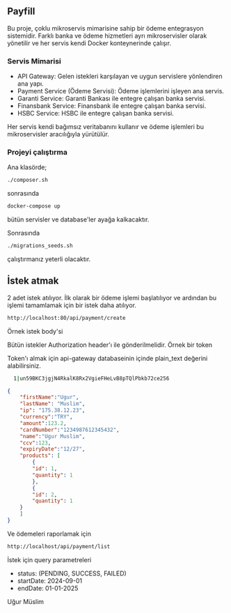 
## Payfill

Bu proje, çoklu mikroservis mimarisine sahip bir ödeme entegrasyon sistemidir. Farklı banka ve ödeme hizmetleri ayrı mikroservisler olarak yönetilir ve her servis kendi Docker konteynerinde çalışır.

### Servis Mimarisi

- API Gateway: Gelen istekleri karşılayan ve uygun servislere yönlendiren ana yapı.
- Payment Service (Ödeme Servisi): Ödeme işlemlerini işleyen ana servis.
- Garanti Service: Garanti Bankası ile entegre çalışan banka servisi.
- Finansbank Service: Finansbank ile entegre çalışan banka servisi.
- HSBC Service: HSBC ile entegre çalışan banka servisi.

Her servis kendi bağımsız veritabanını kullanır ve ödeme işlemleri bu mikroservisler aracılığıyla yürütülür.

### Projeyi çalıştırma


Ana klasörde;

```bash
./composer.sh
```
sonrasında

```bash
docker-compose up
```

bütün servisler ve database'ler ayağa kalkacaktır. 

Sonrasında

```bash
./migrations_seeds.sh
```

çalıştırmanız yeterli olacaktır.


## İstek atmak

2 adet istek atılıyor. İlk olarak bir ödeme işlemi başlatılıyor ve ardından bu işlemi tamamlamak için bir istek daha atılıyor.

```bash
http://localhost:80/api/payment/create
```

Örnek istek body'si

Bütün istekler Authorization header'ı ile gönderilmelidir. Örnek bir token

Token'ı almak için api-gateway databaseinin içinde plain_text değerini alabilirsiniz.

```bash
  1|un59BKC3jgjN4RkalK8Rx2VgieFHeLvB8pTQlPbkb72ce256
```  
```json
{
	"firstName":"Ugur",
	"lastName": "Muslim",
	"ip": "175.38.12.23",
	"currency":"TRY",
	"amount":123.2,
	"cardNumber":"1234987612345432",
	"name":"Ugur Muslim",
	"ccv":123,
	"expiryDate":"12/27",
	"products": [
		{
		"id": 1,
		"quantity": 1
		},
		{
		"id": 2,
		"quantity": 1
	}
	]
}
```

Ve ödemeleri raporlamak için

```bash
http://localhost/api/payment/list
```

İstek için query parametreleri

- status: (PENDING, SUCCESS, FAILED)
- startDate: 2024-09-01
- endDate: 01-01-2025

Uğur Müslim

